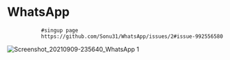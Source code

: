 # WhatsApp


               #singup page
               https://github.com/Sonu31/WhatsApp/issues/2#issue-992556580
![Screenshot_20210909-235640_WhatsApp 1](https://user-images.githubusercontent.com/81131231/132747558-a8e1b155-fe7d-4156-bb94-377abefca888.jpg)

